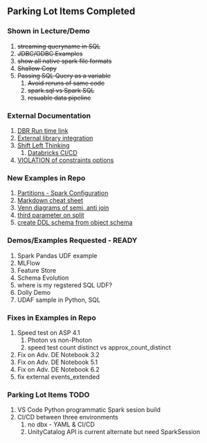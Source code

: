 ## Parking Lot Items Completed

### Shown in Lecture/Demo
1. ~~streaming queryname in SQL~~
1. ~~JDBC/ODBC Examples~~
1. ~~show all native spark file formats~~
1. ~~Shallow Copy~~
1. ~~Passing SQL Query as a variable~~
    1. ~~Avoid reruns of same code~~
    1. ~~spark.sql vs Spark SQL~~
    1. ~~resuable data pipeline~~
### External Documentation    
1. [DBR Run time link](https://docs.databricks.com/release-notes/runtime/releases.html)
1. [External library integration](https://docs.databricks.com/libraries/index.html)
1. [Shift Left Thinking](https://www.stickyminds.com/sites/default/files/shared/2018-12-10%20ArthurHicken%20The%20Shift-Left%20Approach%20to%20Software%20Testing%20image3.png)
    1. [Databricks CI/CD](https://docs.databricks.com/dev-tools/ci-cd/ci-cd-jenkins.html)
1. [VIOLATION of constraints options](https://docs.databricks.com/delta-live-tables/sql-ref.html)
### New Examples in Repo
1. [Partitions - Spark Configuration](https://github.com/hekaplex/Databricks-Gainwell/blob/master/Parking-Lot-Items/Parking%20Lot.py)
1. [Markdown cheat sheet](https://github.com/hekaplex/Databricks-Gainswell/Parking-Lot-Items/Markdown-Examples.MD )
1. [Venn diagrams of semi, anti join](https://github.com/hekaplex/Databricks-Gainwell/blob/master/Parking-Lot-Items/Parking%20Lot.py)
1. [third parameter on split](https://github.com/hekaplex/Databricks-Gainwell/blob/master/Parking-Lot-Items/Parking%20Lot.py)
1. [create DDL schema from object schema](https://github.com/hekaplex/Databricks-Gainwell/blob/master/Parking-Lot-Items/Parking%20Lot.py)

### Demos/Examples Requested - READY
1. Spark Pandas UDF example
1. MLFlow
1. Feature Store
1. Schema Evolution
1. where is my regstered SQL UDF?
1. Dolly Demo
1. UDAF sample in Python, SQL
### Fixes in Examples in Repo
1. Speed test on ASP 4.1
    1. Photon vs non-Photon
    1. speed test count distinct vs approx_count_distinct
1. Fix on Adv. DE Notebook 3.2
1. Fix on Adv. DE Notebook 5.1
1. Fix on Adv. DE Notebook 6.2
1. fix external events_extended
### Parking Lot Items TODO
1. VS Code Python programmatic Spark sesion build
1. CI/CD between three environments
    1. no dbx - YAML & CI/CD
    1. UnityCatalog API is current alternate but need SparkSession